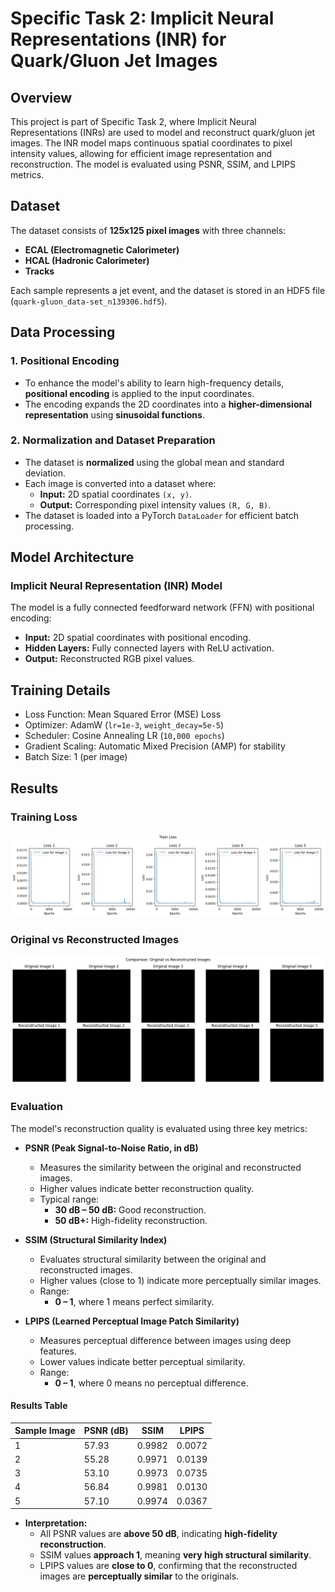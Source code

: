 # Specific Task 2: Implicit Neural Representations (INR) for Quark/Gluon Jet Images

## Overview
This project is part of Specific Task 2, where Implicit Neural Representations (INRs) are used to model and reconstruct quark/gluon jet images. The INR model maps continuous spatial coordinates to pixel intensity values, allowing for efficient image representation and reconstruction. The model is evaluated using PSNR, SSIM, and LPIPS metrics.

## Dataset
The dataset consists of **125x125 pixel images** with three channels:
- **ECAL (Electromagnetic Calorimeter)**
- **HCAL (Hadronic Calorimeter)**
- **Tracks**

Each sample represents a jet event, and the dataset is stored in an HDF5 file (`quark-gluon_data-set_n139306.hdf5`).

## Data Processing

### 1. Positional Encoding
- To enhance the model's ability to learn high-frequency details, **positional encoding** is applied to the input coordinates.
- The encoding expands the 2D coordinates into a **higher-dimensional representation** using **sinusoidal functions**.

### 2. Normalization and Dataset Preparation
- The dataset is **normalized** using the global mean and standard deviation.
- Each image is converted into a dataset where:
  - **Input:** 2D spatial coordinates `(x, y)`.
  - **Output:** Corresponding pixel intensity values `(R, G, B)`.
- The dataset is loaded into a PyTorch `DataLoader` for efficient batch processing.

## Model Architecture

### Implicit Neural Representation (INR) Model
The model is a fully connected feedforward network (FFN) with positional encoding:
- **Input:** 2D spatial coordinates with positional encoding.
- **Hidden Layers:** Fully connected layers with ReLU activation.
- **Output:** Reconstructed RGB pixel values.

## Training Details

- Loss Function: Mean Squared Error (MSE) Loss  
- Optimizer: AdamW (`lr=1e-3`, `weight_decay=5e-5`)  
- Scheduler: Cosine Annealing LR (`10,000 epochs`)  
- Gradient Scaling: Automatic Mixed Precision (AMP) for stability  
- Batch Size: 1 (per image)  

## Results

### Training Loss
![Loss Curve](curve.png)

### Original vs Reconstructed Images
![Original vs Reconstructed](compare.png)

### Evaluation
The model's reconstruction quality is evaluated using three key metrics:

- **PSNR (Peak Signal-to-Noise Ratio, in dB)**
  - Measures the similarity between the original and reconstructed images.
  - Higher values indicate better reconstruction quality.
  - Typical range:
    - **30 dB – 50 dB:** Good reconstruction.
    - **50 dB+:** High-fidelity reconstruction.

- **SSIM (Structural Similarity Index)**
  - Evaluates structural similarity between the original and reconstructed images.
  - Higher values (close to 1) indicate more perceptually similar images.
  - Range:
    - **0 – 1**, where 1 means perfect similarity.

- **LPIPS (Learned Perceptual Image Patch Similarity)**
  - Measures perceptual difference between images using deep features.
  - Lower values indicate better perceptual similarity.
  - Range:
    - **0 – 1**, where 0 means no perceptual difference.

#### Results Table
| Sample Image | PSNR (dB) | SSIM | LPIPS |
|-------------|-----------|------|--------|
| 1           | 57.93     | 0.9982 | 0.0072 |
| 2           | 55.28     | 0.9971 | 0.0139 |
| 3           | 53.10     | 0.9973 | 0.0735 |
| 4           | 56.84     | 0.9981 | 0.0130 |
| 5           | 57.10     | 0.9974 | 0.0367 |

- **Interpretation:**
  - All PSNR values are **above 50 dB**, indicating **high-fidelity reconstruction**.
  - SSIM values **approach 1**, meaning **very high structural similarity**.
  - LPIPS values are **close to 0**, confirming that the reconstructed images are **perceptually similar** to the originals.


